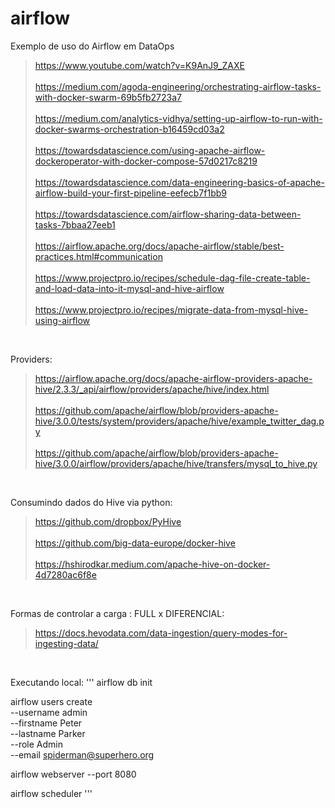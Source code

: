 # airflow
Exemplo de uso do Airflow em DataOps

> https://www.youtube.com/watch?v=K9AnJ9_ZAXE
<br> <br>
> https://medium.com/agoda-engineering/orchestrating-airflow-tasks-with-docker-swarm-69b5fb2723a7
<br> <br>
> https://medium.com/analytics-vidhya/setting-up-airflow-to-run-with-docker-swarms-orchestration-b16459cd03a2
<br> <br>
> https://towardsdatascience.com/using-apache-airflow-dockeroperator-with-docker-compose-57d0217c8219
<br> <br>
> https://towardsdatascience.com/data-engineering-basics-of-apache-airflow-build-your-first-pipeline-eefecb7f1bb9
<br> <br>
https://towardsdatascience.com/airflow-sharing-data-between-tasks-7bbaa27eeb1
<br> <br>
https://airflow.apache.org/docs/apache-airflow/stable/best-practices.html#communication
<br> <br>
> https://www.projectpro.io/recipes/schedule-dag-file-create-table-and-load-data-into-it-mysql-and-hive-airflow
<br> <br>
> https://www.projectpro.io/recipes/migrate-data-from-mysql-hive-using-airflow

<br> 

Providers:
> https://airflow.apache.org/docs/apache-airflow-providers-apache-hive/2.3.3/_api/airflow/providers/apache/hive/index.html
<br> <br>
> https://github.com/apache/airflow/blob/providers-apache-hive/3.0.0/tests/system/providers/apache/hive/example_twitter_dag.py
<br><br>
> https://github.com/apache/airflow/blob/providers-apache-hive/3.0.0/airflow/providers/apache/hive/transfers/mysql_to_hive.py

<br>

Consumindo dados do Hive via python:

> https://github.com/dropbox/PyHive
<br><br>
> https://github.com/big-data-europe/docker-hive
<br><br>
> https://hshirodkar.medium.com/apache-hive-on-docker-4d7280ac6f8e

<br>

Formas de controlar a carga : FULL x DIFERENCIAL:

> https://docs.hevodata.com/data-ingestion/query-modes-for-ingesting-data/

<br>

Executando local:
'''
airflow db init

airflow users create \
    --username admin \
    --firstname Peter \
    --lastname Parker \
    --role Admin \
    --email spiderman@superhero.org

airflow webserver --port 8080

airflow scheduler
'''

